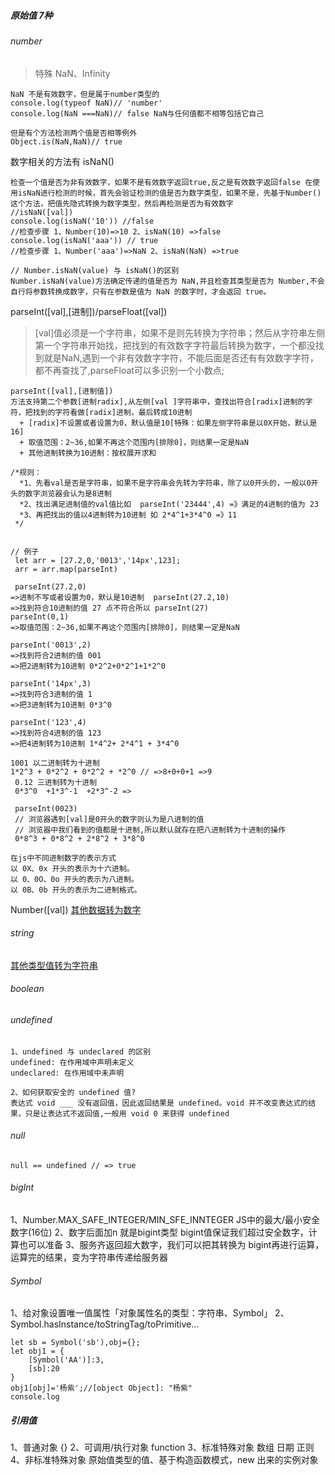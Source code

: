 ##### 原始值  7种
###### number

 > 特殊 NaN、Infinity
 ```
 NaN 不是有效数字，但是属于number类型的
console.log(typeof NaN)// 'number'
console.log(NaN ===NaN)// false NaN与任何值都不相等包括它自己

但是有个方法检测两个值是否相等例外
Object.is(NaN,NaN)// true

 ```
 数字相关的方法有
 isNaN()
 ```
检查一个值是否为非有效数字，如果不是有效数字返回true,反之是有效数字返回false 在使用isNaN进行检测的时候，首先会验证检测的值是否为数字类型，如果不是，先基于Number()这个方法，把值先隐式转换为数字类型，然后再检测是否为有效数字
 //isNaN([val])
console.log(isNaN('10')) //false
//检查步骤 1、Number(10)=>10 2、isNaN(10) =>false
console.log(isNaN('aaa')) // true
//检查步骤 1、Number('aaa')=>NaN 2、isNaN(NaN) =>true

// Number.isNaN(value) 与 isNaN()的区别
Number.isNaN(value)方法确定传递的值是否为 NaN,并且检查其类型是否为 Number,不会自行将参数转换成数字，只有在参数是值为 NaN 的数字时，才会返回 true。
 ```
 parseInt([val],[进制])/parseFloat([val])

> [val]值必须是一个字符串，如果不是则先转换为字符串；然后从字符串左侧第一个字符串开始找，把找到的有效数字字符最后转换为数字，一个都没找到就是NaN,遇到一个非有效数字字符，不能后面是否还有有效数字字符，都不再查找了,parseFloat可以多识别一个小数点;
 ```
 parseInt([val],[进制值])
 方法支持第二个参数[进制radix],从左侧[val ]字符串中，查找出符合[radix]进制的字符，把找到的字符看做[radix]进制，最后转成10进制
   + [radix]不设置或者设置为0，默认值是10[特殊：如果左侧字符串是以0X开始，默认是16]
   + 取值范围：2~36,如果不再这个范围内[排除0]，则结果一定是NaN
   + 其他进制转换为10进制：按权展开求和

 /*规则：
   *1、先看val是否是字符串，如果不是字符串会先转为字符串，除了以0开头的，一般以0开头的数字浏览器会认为是8进制
   *2、找出满足进制值的val值比如  parseInt('23444',4) =》满足的4进制的值为 23 
   *3、再把找出的值以4进制转为10进制 如 2*4^1+3*4^0 =》11
  */


 // 例子
  let arr = [27.2,0,'0013','14px',123];
  arr = arr.map(parseInt)
  
  parseInt(27.2,0)
=>进制不写或者设置为0，默认是10进制  parseInt(27.2,10)
=>找到符合10进制的值 27 点不符合所以 parseInt(27)
 parseInt(0,1)
=>取值范围：2~36,如果不再这个范围内[排除0]，则结果一定是NaN

parseInt('0013',2)
=>找到符合2进制的值 001 
=>把2进制转为10进制 0*2^2+0*2^1+1*2^0

parseInt('14px',3)
=>找到符合3进制的值 1
=>把3进制转为10进制 0*3^0

parseInt('123',4)
=>找到符合4进制的值 123
=>把4进制转为10进制 1*4^2+ 2*4^1 + 3*4^0

1001 以二进制转为十进制
1*2^3 + 0*2^2 + 0*2^2 + *2^0 // =>8+0+0+1 =>9
  0.12 三进制转为十进制
  0*3^0  +1*3^-1  +2*3^-2 =>
  
  parseInt(0023)
  // 浏览器遇到[val]是0开头的数字则认为是八进制的值
  // 浏览器中我们看到的值都是十进制,所以默认就存在把八进制转为十进制的操作
  0*8^3 + 0*8^2 + 2*8^2 + 3*8^0
  
在js中不同进制数字的表示方式
以 0X、0x 开头的表示为十六进制。
以 0、0O、0o 开头的表示为八进制。
以 0B、0b 开头的表示为二进制格式。
 ```

 Number([val]) [其他数据转为数字](https://github.com/tanxingli/2021-about-js/blob/master/%E5%85%B6%E4%BB%96%E6%95%B0%E6%8D%AE%E8%BD%AC%E4%B8%BA%E6%95%B0%E5%AD%97.md)

###### string
[其他类型值转为字符串]()
###### boolean
###### undefined

```
1、undefined 与 undeclared 的区别
undefined: 在作用域中声明未定义
undeclared: 在作用域中未声明

2、如何获取安全的 undefined 值?
表达式 void ___ 没有返回值，因此返回结果是 undefined。void 并不改变表达式的结果，只是让表达式不返回值,一般用 void 0 来获得 undefined
```

###### null
```
null == undefined // => true
```
###### bigInt
1、Number.MAX_SAFE_INTEGER/MIN_SFE_INNTEGER JS中的最大/最小安全数字(16位)
2、数字后面加n 就是bigint类型 bigint值保证我们超过安全数字，计算也可以准备
3、服务齐返回超大数字，我们可以把其转换为 bigint再进行运算，运算完的结果，变为字符串传递给服务器

###### Symbol
  1、给对象设置唯一值属性「对象属性名的类型：字符串、Symbol」
  2、Symbol.hasInstance/toStringTag/toPrimitive...

  ```
  let sb = Symbol('sb'),obj={};
  let obj1 = {
      [Symbol('AA')]:3,
      [sb]:20
  }
  obj1[obj]='杨紫';//[object Object]: "杨紫"
  console.log
  ```
##### 引用值
 1、普通对象 {}
 2、可调用/执行对象 function
 3、标准特殊对象
    数组
    日期
    正则
 4、非标准特殊对象 原始值类型的值、基于构造函数模式，new 出来的实例对象
